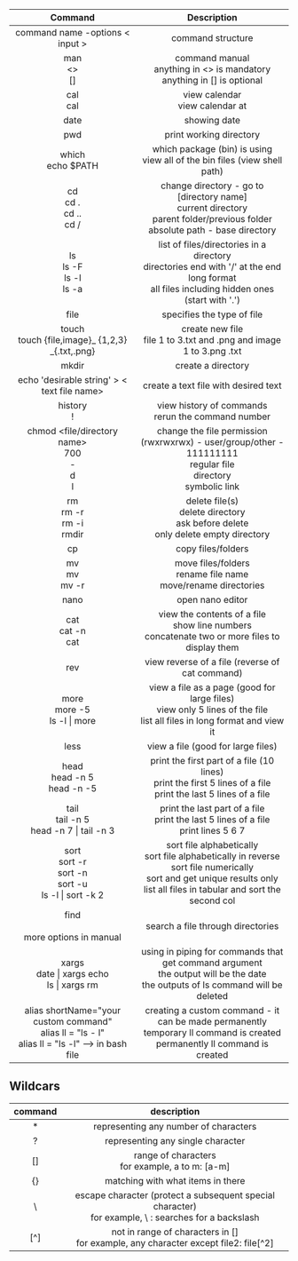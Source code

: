 |                                                 **Command**                                                 	|                                                                                  **Description**                                                                                  	|
|:-----------------------------------------------------------------------------------------------------------:	|:---------------------------------------------------------------------------------------------------------------------------------------------------------------------------------:	|
| command name -options < input >                                                                               	| command structure                                                                                                                                                                 	|
| man <command name><br><><br>[]                                                                              	| command manual<br>anything in <> is mandatory<br>anything in [] is optional                                                                                                       	|
| cal<br>cal <date>                                                                                           	| view calendar<br>view calendar at <date>                                                                                                                                          	|
| date                                                                                                        	| showing date                                                                                                                                                                      	|
| pwd                                                                                                         	| print working directory                                                                                                                                                           	|
| which <package name><br>echo $PATH                                                                          	| which package (bin) is using<br>view all of the bin files (view shell path)                                                                                                       	|
| cd <br>cd . <br>cd .. <br>cd /                                                                              	| change directory - go to [directory name]<br>current directory<br>parent folder/previous folder <br>absolute path - base directory                                                	|
| ls <br>ls -F<br>ls -l<br>ls -a                                                                              	| list of files/directories in a directory <br>directories end with '/' at the end<br>long format<br>all files including hidden ones (start with '.')                               	|
| file <file name>                                                                                            	| specifies the type of file                                                                                                                                                        	|
| touch <file name><br>touch {file,image}_ {1,2,3} _{.txt,.png}                                                 	| create new file<br>file 1 to 3.txt and .png and image 1 to 3.png .txt                                                                                                             	|
| mkdir <directory name>                                                                                      	| create a directory                                                                                                                                                                	|
| echo 'desirable string' > < text file name>                                                                  	| create a text file with desired text                                                                                                                                              	|
| history<br>! <number>                                                                                       	| view history of commands<br>rerun the command number <number>                                                                                                                     	|
| chmod <three digit number> <file/directory name><br>700<br>-<br>d<br>l                                      	| change the file permission<br>(rwxrwxrwx) - user/group/other - 111111111 <br>regular file<br>directory <br>symbolic link                                                          	|
| rm <file name><br>rm -r <directory name><br>rm -i <file name><br>rmdir <directory name>                     	| delete file(s)<br>delete directory<br>ask before delete<br>only delete empty directory                                                                                            	|
| cp <current path> <new path>                                                                                	| copy files/folders                                                                                                                                                                	|
| mv <current path> <new path><br>mv <current file name> <new file name><br>mv -r <current> <new>             	| move files/folders<br>rename file name<br>move/rename directories                                                                                                                 	|
| nano <text file name>                                                                                       	| open nano editor                                                                                                                                                                  	|
| cat <text file name><br>cat -n <file name><br>cat <file name> <file name>                                   	| view the contents of a file<br>show line numbers<br>concatenate two or more files to display them                                                                                 	|
| rev <text file name>                                                                                        	| view reverse of a file (reverse of cat command)                                                                                                                                   	|
| more <text file name><br>more -5 <file name><br>ls -l \| more                                               	| view a file as a page (good for large files)<br>view only 5 lines of the file<br>list all files in long format and view it                                                        	|
| less <text file name>                                                                                       	| view a file (good for large files)                                                                                                                                                	|
| head <text file name><br>head -n 5 <file name><br>head -n -5 <file name>                                    	| print the first part of a file (10 lines)<br>print the first 5 lines of a file<br>print the last 5 lines of a file                                                                	|
| tail <text file name><br>tail -n 5 <file name><br>head -n 7 <file name> \| tail -n 3                        	| print the last part of a file<br>print the last 5 lines of a file<br>print lines 5 6 7                                                                                            	|
| sort <file name><br>sort -r <file name><br>sort -n <file name><br>sort -u <file name><br>ls -l \| sort -k 2 	| sort file alphabetically<br>sort file alphabetically in reverse<br>sort file numerically<br>sort and get unique results only<br>list all files in tabular and sort the second col 	|
| find <starting directory> <options> <search term><br>more options in manual                                 	| search a file through directories                                                                                                                                                 	|
| xargs<br>date \| xargs echo<br>ls \| xargs rm                                                               	| using in piping for commands that get command argument <br>the output will be the date<br>the outputs of ls command will be deleted                                               	|
| alias shortName="your custom command"<br>alias ll = "ls - l"<br>alias ll = "ls -l" --> in bash file         	| creating a custom command - it can be made permanently<br>temporary ll command is created<br>permanently ll command is created                                                    	|

## Wildcars

| **command** 	|                                             **description**                                             	|
|:-----------:	|:-------------------------------------------------------------------------------------------------------:	|
|      *      	|                                  representing any number of characters                                  	|
|      ?      	|                                    representing any single character                                    	|
|      []     	|                            range of characters<br>for example, a to m: [a-m]                            	|
|      {}     	|                                    matching with what items in there                                    	|
|      \      	| escape character (protect a subsequent special character)<br>for example, \\ : searches for a backslash 	|
|     [^]     	|          not in range of characters in []<br>for example, any character except file2: file[^2]          	|